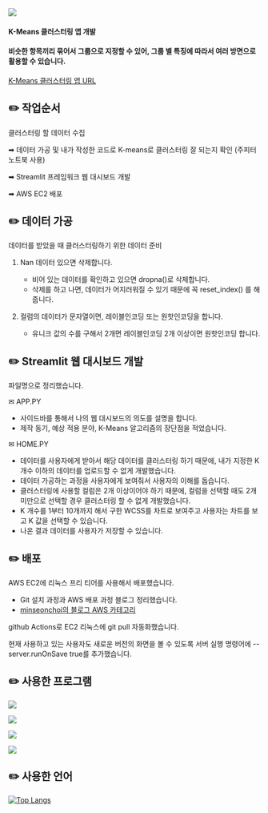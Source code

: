 <img src="https://capsule-render.vercel.app/api?type=slice&color=F5ECCE&height=150&section=header&text=streamlit_kmeans&fontSize=30" />

#### K-Means 클러스터링 앱 개발

#### 비슷한 항목끼리 묶어서 그룹으로 지정할 수 있어, 그룹 별 특징에 따라서 여러 방면으로 활용할 수 있습니다.

[K-Means 클러스터링 앱 URL](http://ec2-43-203-208-63.ap-northeast-2.compute.amazonaws.com:8504/)


✏️ 작업순서
-

클러스터링 할 데이터 수집 

➡︎ 데이터 가공 및 내가 작성한 코드로 K-means로 클러스터링 잘 되는지 확인 (주피터노트북 사용)

➡︎ Streamlit 프레임워크 웹 대시보드 개발 

➡︎ AWS EC2 배포




✏️ 데이터 가공
-

데이터를 받았을 때 클러스터링하기 위한 데이터 준비

1. Nan 데이터 있으면 삭제합니다.
   - 비어 있는 데이터를 확인하고 있으면 dropna()로 삭제합니다.
   - 삭제를 하고 나면, 데이터가 어지러워질 수 있기 때문에 꼭 reset_index() 를 해줍니다.

2. 컬럼의 데이터가 문자열이면, 레이블인코딩 또는 원핫인코딩을 합니다.
    - 유니크 값의 수를 구해서 2개면 레이블인코딩 2개 이상이면 원핫인코딩 합니다.




✏️ Streamlit 웹 대시보드 개발
-

파일명으로 정리했습니다.

✉︎ APP.PY
- 사이드바를 통해서 나의 웹 대시보드의 의도를 설명을 합니다.
- 제작 동기, 예상 적용 분야, K-Means 알고리즘의 장단점을 적었습니다.
  
✉︎ HOME.PY
- 데이터를 사용자에게 받아서 해당 데이터를 클러스터링 하기 때문에, 내가 지정한 K 개수 이하의 데이터를 업로드할 수 없게 개발했습니다.
- 데이터 가공하는 과정을 사용자에게 보여줘서 사용자의 이해를 돕습니다.
- 클러스터링에 사용할 컬럼은 2개 이상이어야 하기 때문에, 컬럼을 선택할 때도 2개 미만으로 선택할 경우 클러스터링 할 수 없게 개발했습니다.
- K 개수를 1부터 10개까지 해서 구한 WCSS를 차트로 보여주고 사용자는 차트를 보고 K 값을 선택할 수 있습니다.
- 나온 결과 데이터를 사용자가 저장할 수 있습니다.




✏️ 배포
-

AWS EC2에 리눅스 프리 티어를 사용해서 배포했습니다.
- Git 설치 과정과 AWS 배포 과정 블로그 정리했습니다.
- [minseonchoi의 블로그 AWS 카테고리](https://msdev-st.tistory.com/category/AWS)
  
github Actions로 EC2 리눅스에 git pull 자동화했습니다.

현재 사용하고 있는 사용자도 새로운 버전의 화면을 볼 수 있도록 서버 실행 명령어에 --server.runOnSave true를 추가했습니다.


✏️ 사용한 프로그램
-

<a href="https://jupyter.org/"><img src="https://img.shields.io/badge/jupyter-F37626?style=flat-square&logo=jupyter&logoColor=white"/></a>

<a href="https://streamlit.io/"><img src="https://img.shields.io/badge/streamlit-FF4B4B?style=flat-square&logo=streamlit&logoColor=white"/></a>

<a href="https://code.visualstudio.com/"><img src="https://img.shields.io/badge/visualstudiocode-007ACC?style=flat-square&logo=visualstudiocode&logoColor=white"/></a>

<a href="https://aws.amazon.com/ko/console/"><img src="https://img.shields.io/badge/amazonec2-FF9900?style=flat-square&logo=amazonec2&logoColor=000000"/></a>




✏️ 사용한 언어
-

[![Top Langs](https://github-readme-stats.vercel.app/api/top-langs/?username=minseonchoi&langs_count=8)](https://github.com/minseonchoi/github-readme-stats)
